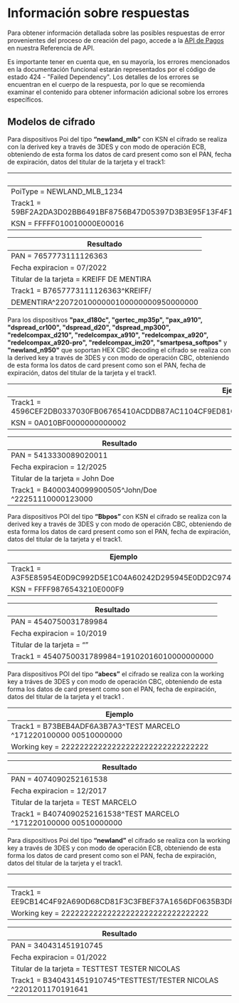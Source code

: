 # Información sobre respuestas

Para obtener información detallada sobre las posibles respuestas de error provenientes del proceso de creación del pago, accede a la [API de Pagos](/developers/es/reference/payments/_payments/post) en nuestra Referencia de API.

Es importante tener en cuenta que, en su mayoría, los errores mencionados en la documentación funcional estarán representados por el código de estado 424 - "Failed Dependency". Los detalles de los errores se encuentran en el cuerpo de la respuesta, por lo que se recomienda examinar el contenido para obtener información adicional sobre los errores específicos. 

## Modelos de cifrado 

Para dispositivos Poi del tipo **“newland_mlb”** con KSN el cifrado se realiza con la derived key  a través de 3DES y con modo de operación ECB, obteniendo de esta forma los datos de card present como son el PAN, fecha de expiración, datos del titular de la tarjeta y el track1:

| Ejemplo |
|---|
| PoiType = NEWLAND_MLB_1234 | 
| Track1 = 59BF2A2DA3D02BB6491BF8756B47D05397D3B3E95F13F4F1EC63C1F6A33E0C86493F91D1358C0D7216AC5703D89CC2EB299950B3A3D69D8C1BA38F0A714809F8A8A821D54CC2ADFB | 
| KSN = FFFFF010010000E00016 |

| Resultado |
|---|
| PAN = 7657773111126363 |
| Fecha expiracion = 07/2022 |
| Titular de la tarjeta = KREIFF DE MENTIRA |
| Track1 = B7657773111126363^KREIFF/ |
| DEMENTIRA^2207201000000100000000950000000|

Para los dispositivos **"pax_d180c", "gertec_mp35p", "pax_a910", "dspread_cr100", "dspread_d20", "dspread_mp300", "redelcompax_d210", "redelcompax_a910", "redelcompax_a920", "redelcompax_a920-pro", "redelcompax_im20", "smartpesa_softpos"** y **"newland_n950"** que soportan HEX CBC decoding el cifrado se realiza con la derived key a través de 3DES y con modo de operación CBC, obteniendo de esta forma los datos de card present como son el PAN, fecha de expiración, datos del titular de la tarjeta y el track1.

| Ejemplo |
|---|
| Track1 = 4596CEF2DB0337030FB06765410ACDDB87AC1104CF9ED81C11D3BD831D12A68D6F289E61C588A7C6A79EC1DE4D056BF6 |
| KSN = 0A010BF0000000000002 |

| Resultado |
|---|
| PAN = 5413330089020011 |
| Fecha expiracion = 12/2025 |
| Titular de la tarjeta = John Doe |
| Track1 = B4000340099900505^John/Doe ^22251110000123000 |

Para dispositivos POI del tipo **“Bbpos”** con KSN el cifrado se realiza con la derived key a través de 3DES y con modo de operación CBC, obteniendo de esta forma los datos de card present como son el PAN, fecha de expiración, datos del titular de la tarjeta y el track1.

| Ejemplo |
|---|
| Track1 = A3F5E85954E0D9C992D5E1C04A60242D295945E0DD2C974C |
| KSN = FFFF9876543210E000F9 |

| Resultado |
|---|
| PAN = 4540750031789984 |
| Fecha expiracion = 10/2019 |
| Titular de la tarjeta = “” |
| Track1 = 4540750031789984=19102016010000000000 |

Para dispositivos POI del tipo **“abecs”** el cifrado se realiza con la working key a tráves de 3DES y con modo de operación CBC, obteniendo de esta forma los datos de card present como son el PAN, fecha de expiración, datos del titular de la tarjeta y el track1 .

| Ejemplo |
|---|
| Track1 = B73BEB4ADF6A3B7A3^TEST MARCELO            ^171220100000        00510000000 |
| Working key = 22222222222222222222222222222222 |

| Resultado |
|---|
| PAN = 4074090252161538 |
| Fecha expiracion = 12/2017 |
| Titular de la tarjeta = TEST MARCELO |
| Track1 = B4074090252161538^TEST MARCELO            ^171220100000        00510000000 |

Para dispositivos Poi del tipo **“newland”** el cifrado se realiza con la working key a través de 3DES y con modo de operación ECB, obteniendo de esta forma los datos de card present como son el PAN, fecha de expiración, datos del titular de la tarjeta y el track1.

| Ejemplo |
|---|
| Track1 = EE9CB14C4F92A690D68CD81F3C3FBEF37A1656DF0635B3DFD297B4BF74A3756224C4F86A48A0F130612FAB419023C9D73EBFFD5FF48AA36BD1920EA92F5B6A40 |
| Working key = 22222222222222222222222222222222 |

| Resultado |
|---|
| PAN = 340431451910745 |
| Fecha expiracion = 01/2022 |
| Titular de la tarjeta = TESTTEST TESTER NICOLAS |
| Track1 = B340431451910745^TESTTEST/TESTER NICOLAS  ^2201201170191641 |
